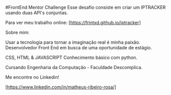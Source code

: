 #FrontEnd Mentor Challenge
Esse desafio consiste em criar um IPTRACKER usando duas API's conjuntas.

Para ver meu trabalho online:
[https://frintxd.github.io/iptracker]

Sobre mim:

Usar a tecnologia para tornar a imaginação real é minha paixão. Desenvolvedor Front End em busca de uma oportunidade de estágio.

CSS, HTML & JAVASCRIPT
Conhecimento básico com python.

Cursando Engenharia da Computação - Faculdade Descomplica.

Me encontre no Linkedin!

[https://www.linkedin.com/in/matheus-ribeiro-rosa/]
